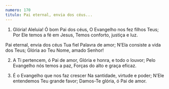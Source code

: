 ```yaml
---
numero: 170
titulo: Pai eternal, envia dos céus...
---
```

1. Glória! Aleluia! Ó bom Pai dos céus,
O Evangelho nos fez filhos Teus;
Por Ele temos a fé em Jesus,
Temos conforto, justiça e luz.

Pai eternal, envia dos céus
Tua fiel Palavra de amor;
N’Ela consiste a vida dos Teus;
Glória ao Teu Nome, amado Senhor!

2. A Ti pertencem, ó Pai de amor,
Glória e honra, e todo o louvor;
Pelo Evangelho nós temos a paz,
Forças do alto e graça eficaz.

3. É o Evangelho que nos faz crescer
Na santidade, virtude e poder;
N’Ele entendemos Teu grande favor;
Damos-Te glória, ó Pai de amor.
